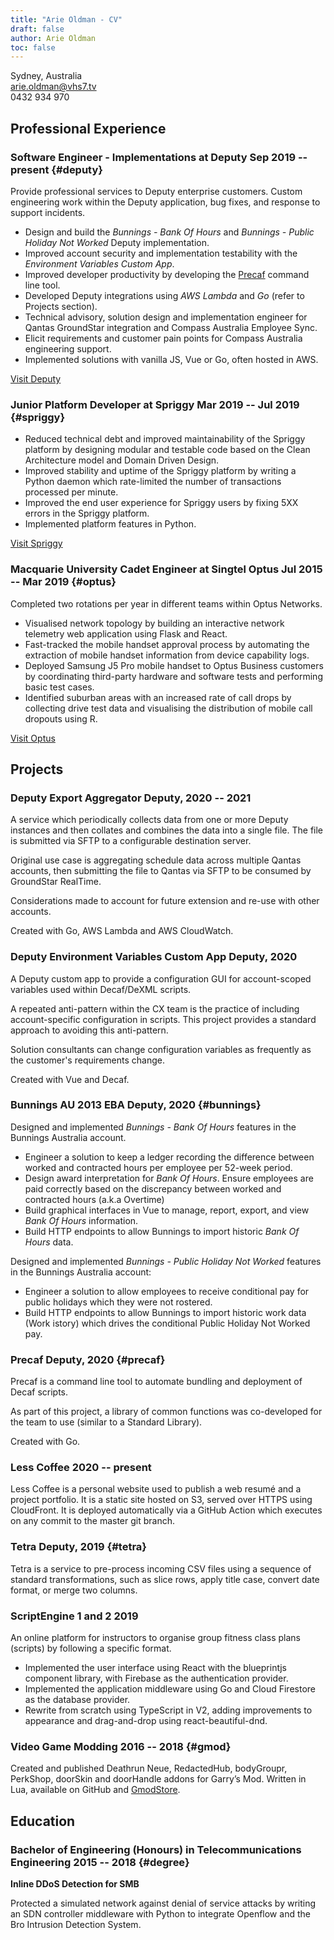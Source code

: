 ```yaml
---
title: "Arie Oldman - CV"
draft: false
author: Arie Oldman
toc: false
---
```


Sydney, Australia<br>arie.oldman@vhs7.tv<br>0432&nbsp;934&nbsp;970

## Professional Experience

### <span>Software Engineer - Implementations at Deputy</span> <span>Sep 2019 -- present</span> {#deputy}

Provide professional services to Deputy enterprise customers. Custom engineering 
work within the Deputy application, bug fixes, and response to support 
incidents.

* Design and build the _Bunnings - Bank Of Hours_ and _Bunnings - Public Holiday Not Worked_ Deputy implementation.
* Improved account security and implementation testability with the _Environment Variables Custom App_.
* Improved developer productivity by developing the [Precaf](#precaf) command line tool.
* Developed Deputy integrations using _AWS Lambda_ and _Go_ (refer to Projects section).
* Technical advisory, solution design and implementation engineer for Qantas GroundStar integration and Compass Australia Employee Sync.
* Elicit requirements and customer pain points for Compass Australia engineering support.
* Implemented solutions with vanilla JS, Vue or Go, often hosted in AWS.

[Visit Deputy](https://deputy.com)

### <span>Junior Platform Developer at Spriggy</span> <span>Mar 2019 -- Jul 2019</span> {#spriggy}

* Reduced technical debt and improved maintainability of the Spriggy platform by 
  designing modular and testable code based on the Clean Architecture model and 
  Domain Driven Design.
* Improved stability and uptime of the Spriggy platform by writing a Python 
  daemon which rate-limited the number of transactions processed per minute.
* Improved the end user experience for Spriggy users by fixing 5XX errors in the 
  Spriggy platform.
* Implemented platform features in Python.

[Visit Spriggy](https://spriggy.com.au/)

### <span>Macquarie University Cadet Engineer at Singtel Optus</span> <span>Jul 2015 -- Mar 2019</span> {#optus}

Completed two rotations per year in 
different teams within Optus Networks.

* Visualised network topology by building an interactive network telemetry web 
  application using Flask and React.
* Fast-tracked the mobile handset approval process by automating the extraction 
  of mobile handset information from device capability logs.
* Deployed Samsung J5 Pro mobile handset to Optus Business customers by 
  coordinating third-party hardware and software tests and performing basic test cases.
* Identified suburban areas with an increased rate of call drops by collecting 
  drive test data and visualising the distribution of mobile call dropouts using 
  R.

[Visit Optus](https://optus.com.au)

## Projects

### <span>Deputy Export Aggregator</span> <span>Deputy, 2020 -- 2021</span>

A service which periodically collects data from one or more Deputy 
instances and then collates and combines the data into a single file. The file 
is submitted via SFTP to a configurable destination server.

Original use case is aggregating schedule data across multiple Qantas accounts,
then submitting the file to Qantas via SFTP to be consumed by GroundStar 
RealTime.

Considerations made to account for future extension and re-use with other
accounts.

Created with Go, AWS Lambda and AWS CloudWatch.

### <span>Deputy Environment Variables Custom App</span> <span>Deputy, 2020</span>

A Deputy custom app to provide a configuration GUI for account-scoped variables 
used within Decaf/DeXML scripts.

A repeated anti-pattern within the CX team is the practice of including
account-specific configuration in scripts. This project provides a standard
approach to avoiding this anti-pattern.

Solution consultants can change configuration variables as frequently as the
customer's requirements change.

Created with Vue and Decaf.

### <span>Bunnings AU 2013 EBA</span> <span>Deputy, 2020</span> {#bunnings}

Designed and implemented _Bunnings - Bank Of Hours_ features in the Bunnings
Australia account.

* Engineer a solution to keep a ledger recording the difference between 
  worked and contracted hours per employee per 52-week period.
* Design award interpretation for _Bank Of Hours_. Ensure employees are paid
  correctly based on the discrepancy between worked and contracted hours 
  (a.k.a Overtime)
* Build graphical interfaces in Vue to manage, report, export, and view 
  _Bank Of Hours_ information.
* Build HTTP endpoints to allow Bunnings to import historic _Bank Of Hours_ 
  data.

Designed and implemented _Bunnings - Public Holiday Not Worked_ features in
the Bunnings Australia account:

* Engineer a solution to allow employees to receive conditional pay for 
  public holidays which they were not rostered.
* Build HTTP endpoints to allow Bunnings to import historic work data (Work
  istory) which drives the conditional Public Holiday Not Worked pay.

### <span>Precaf</span> <span>Deputy, 2020</span> {#precaf}

Precaf is a command line tool to automate bundling and deployment of Decaf
scripts. 

As part of this project, a library of common functions was co-developed for
the team to use (similar to a Standard Library).

Created with Go.

### <span>Less Coffee</span> <span>2020 -- present</span>

Less Coffee is a personal website used to publish a web resumé and a project
portfolio. It is a static site hosted on S3, served over HTTPS using CloudFront.
It is deployed automatically via a GitHub Action which executes on any commit
to the master git branch.

### <span>Tetra</span> <span>Deputy, 2019</span> {#tetra}

Tetra is a service to pre-process incoming CSV files using a sequence of
standard transformations, such as slice rows, apply title case, convert date 
format, or merge two columns.

### <span>ScriptEngine 1 and 2</span> <span>2019</span>

An online platform for instructors to organise group fitness class 
plans (scripts) by following a specific format.

* Implemented the user interface using React with the blueprintjs component 
  library, with Firebase as the authentication provider.
* Implemented the application middleware using Go and Cloud Firestore as the 
  database provider.
* Rewrite from scratch using TypeScript in V2, adding improvements to appearance 
  and drag-and-drop using react-beautiful-dnd.

### <span>Video Game Modding</span> <span>2016 -- 2018</span> {#gmod}

Created and published Deathrun Neue, RedactedHub, bodyGroupr, PerkShop, doorSkin 
and doorHandle addons for Garry’s Mod. Written in Lua, available on GitHub and 
[GmodStore](https://www.gmodstore.com/teams/18/addons).

## Education

### <span>Bachelor of Engineering (Honours) in Telecommunications Engineering</span> <span>2015 -- 2018</span> {#degree}

**Inline DDoS Detection for SMB**

Protected a simulated network against denial of service attacks by writing an SDN controller middleware with Python to integrate Openflow and the Bro Intrusion Detection System.

<!--
[^tesseract]: Tesseract is a suite of automated Lambda services which enable Deputy integration with external HR systems using a CSV file. Tesseract is used when performance with Decaf becomes an issue due to a large number of rows in the CSV.
[^decaf]: Decaf is a programming language which resembles CoffeeScript. It is used inside a Deputy instance to provide scripting functionality. Internally, it is transpiled into DeXML and then interpreted using PHP.
[^precaf]: Precaf is a Decaf developer tool which renders a code template and then deploys the code to a Deputy instance.
[^tetra-processor-private]: The Lambda service, _Tetra Processor_ is a private repository.
[^example-awards-nsw]: See the following for an example of the industry and occupation awards listed by Fair Work NSW: https://www.fairwork.gov.au/awards-and-agreements/awards/list-of-awards
[^boh]: The Bank Of Hours is a process used within Bunnings which aims to provide flexible working arrangements to staff while maintaining a required number of contract hours per year. Staff can enter "debt" or "surplus" for their Bank Of Hours balance, which is then either paid to the employee at the end of the Bank Of Hours year (as overtime) or deducted from the employee's pay.
[^phnw]: Certain staff members at Bunnings are eligible to be paid for public holidays where they are not rostered on.
[^evca]: The Environment Variables Custom App provides a means of accessing account-scoped variables within Decaf/DeXML scripts. The values of these variables can be configured through the Environment Variables Custom App. This allows non-technical staff at Deputy to configure the account in ways they could not before.
[^bunnings]: The Bunnings account is a Deputy Enterprise account with over 50,000 active users.
-->
</span>
